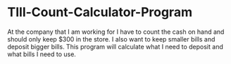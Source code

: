 # TIll-Count-Calculator-Program


At the company that I am working for I have to count the cash on hand and should only keep $300 in the store. 
I also want to keep smaller bills and deposit bigger bills.
This program will calculate what I need to deposit and what bills I need to use.


